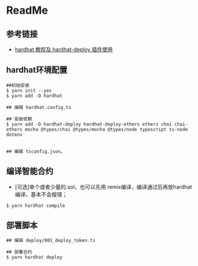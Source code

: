 # **ReadMe**

## 参考链接
- [hardhat 教程及 hardhat-deploy 插件使用](https://learnblockchain.cn/article/2354)

## hardhat环境配置

```
##初始安装
$ yarn init --yes
$ yarn add -D hardhat

## 编辑 hardhat.config.ts

## 安装依赖
$ yarn add -D hardhat-deploy hardhat-deploy-ethers ethers chai chai-ethers mocha @types/chai @types/mocha @types/node typescript ts-node dotenv


## 编辑 tsconfig.json。

```

## 编译智能合约

- [可选]单个或者少量的.sol，也可以先用 remix编译，编译通过后再放hardhat编译，基本不会报错；

```
$ yarn hardhat compile
```

## 部署脚本

```
## 编辑 deploy/001_deploy_token.ts

## 部署合约
$ yarn hardhat deploy

```

